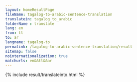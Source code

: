 ```yaml
---
layout: homeResultPage
fileName: tagalog-to-arabic-sentence-translation
translatein: tagalog_to_arabic
folderName : translate
lang: en
from: tl
to: ar
langname: tagalog-to
permalink: /tagalog-to-arabic-sentence-translation/result
sitemap: false
nointernationalization: true
matchurls: en&&tl&&ar
---
```

{% include result/translateinto.html %}

<script src="/js/result/translation.js" data-foldername="{{page.folderName}}" data-lang="{{page.lang}}"></script>

